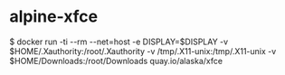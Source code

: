 # alpine-xfce

 $ docker run -ti --rm --net=host -e DISPLAY=$DISPLAY -v $HOME/.Xauthority:/root/.Xauthority -v /tmp/.X11-unix:/tmp/.X11-unix -v $HOME/Downloads:/root/Downloads quay.io/alaska/xfce